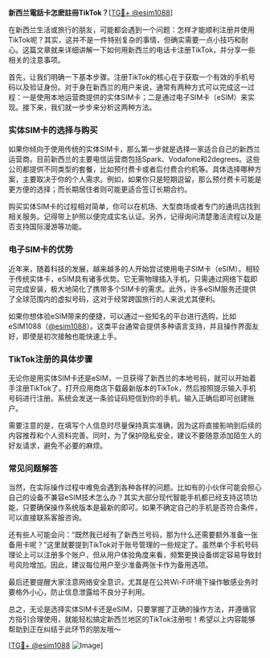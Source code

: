 **新西兰電話卡怎麽註冊TikTok？**[[TG💪+ @esim1088](https://t.me/s/esim1088)]

在新西兰生活或旅行的朋友，可能都会遇到一个问题：怎样才能顺利注册并使用TikTok呢？其实，这并不是一件特别复杂的事情，但确实需要一点小技巧和耐心。这篇文章就来详细讲解一下如何用新西兰的电话卡注册TikTok，并分享一些相关的注意事项。

首先，让我们明确一下基本步骤。注册TikTok的核心在于获取一个有效的手机号码以及验证身份。对于身在新西兰的用户来说，通常有两种方式可以完成这一过程：一是使用本地运营商提供的实体SIM卡；二是通过电子SIM卡（eSIM）来实现。接下来，我们就一步步来分析这两种方法。

### 实体SIM卡的选择与购买

如果你倾向于使用传统的实体SIM卡，那么第一步就是选择一家适合自己的新西兰运营商。目前新西兰的主要电信运营商包括Spark、Vodafone和2degrees。这些公司都提供不同类型的套餐，比如预付费卡或者后付费合约机等。具体选择哪种方案，主要取决于你的个人需求。例如，如果你只是短期逗留，那么预付费卡可能是更方便的选择；而长期居住者则可能更适合签订长期合约。

购买实体SIM卡的过程相对简单，你可以在机场、大型商场或者专门的通讯店找到相关服务。记得带上护照以便完成实名认证。另外，记得询问清楚激活流程以及是否支持国际漫游等功能。

### 电子SIM卡的优势

近年来，随着科技的发展，越来越多的人开始尝试使用电子SIM卡（eSIM）。相较于传统实体卡，eSIM具有诸多优势。它无需物理插入手机，只需通过网络下载即可完成安装，极大地简化了携带多个SIM卡的需求。此外，许多eSIM服务还提供了全球范围内的虚拟号码，这对于经常跨国旅行的人来说尤其便利。

如果你想体验eSIM带来的便捷，可以通过一些知名的平台进行选购，比如eSIM1088（[@esim1088](https://t.me/s/esim1088)）。这类平台通常会提供多种语言支持，并且操作界面友好，即使是初次接触也能快速上手。

### TikTok注册的具体步骤

无论你是用实体SIM卡还是eSIM，一旦获得了新西兰的本地号码，就可以开始着手注册TikTok了。打开应用商店下载最新版本的TikTok，然后按照提示输入手机号码进行注册。系统会发送一条验证码短信到你的手机，输入正确后即可创建账户。

需要注意的是，在填写个人信息时尽量保持真实准确，因为这将直接影响到后续的内容推荐和个人资料完善。同时，为了保护隐私安全，建议不要随意添加陌生人的好友请求，避免不必要的麻烦。

### 常见问题解答

当然，在实际操作过程中难免会遇到各种各样的问题。比如有的小伙伴可能会担心自己的设备不兼容eSIM技术怎么办？其实大部分现代智能手机都已经支持这项功能，只要确保操作系统版本是最新的即可。如果不确定自己的手机是否符合条件，可以直接联系客服咨询。

还有些人可能会问：“既然我已经有了新西兰号码，那为什么还需要额外准备一张备用卡呢？”这里就要提到TikTok对于账号管理的一些规定了。虽然单个手机号码理论上可以注册多个账户，但从用户体验角度来看，频繁更换设备绑定容易导致封号风险增加。因此，建议每位用户至少准备两张卡作为备用选项。

最后还要提醒大家注意网络安全意识，尤其是在公共Wi-Fi环境下操作敏感业务时要格外小心，防止信息泄露给不良分子利用。

总之，无论是选择实体SIM卡还是eSIM，只要掌握了正确的操作方法，并遵循官方指引合理使用，就能轻松搞定新西兰地区的TikTok注册啦！希望以上内容能够帮助到正在纠结于此环节的朋友哦～

[[TG💪+ @esim1088](https://t.me/s/esim1088) ![Image](https://i.postimg.cc/4NQfJmqS/Snipaste-2025-05-13-00-14-12.png)]